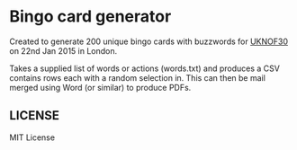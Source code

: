 # Bingo card generator

Created to generate 200 unique bingo cards with buzzwords for [UKNOF30](https://indico.uknof.org.uk/conferenceDisplay.py?confId=32) on 22nd Jan 2015 in London.

Takes a supplied list of words or actions (words.txt) and produces a CSV contains rows each with a random selection in. This can then be mail merged using Word (or similar) to produce PDFs.

## LICENSE

MIT License
